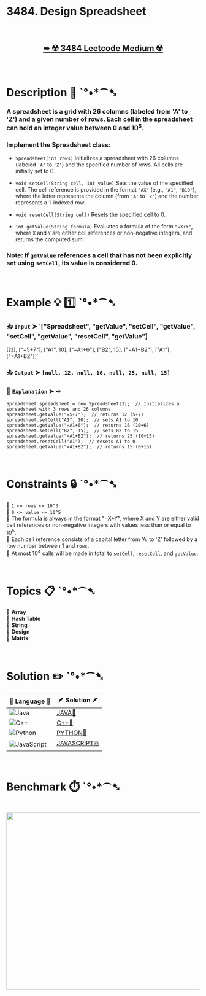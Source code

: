 # 3484. Design Spreadsheet

</br>

<h2 align="center"> 

<a href="https://leetcode.com/problems/design-spreadsheet/description/?envType=daily-question&envId=2025-09-19"><strong>➥ ☢️ 3484 Leetcode Medium ☢️ </strong></a>
</h2>

</br>

# Description 📜 ˋ°•*⁀➷

### A spreadsheet is a grid with 26 columns (labeled from 'A' to 'Z') and a given number of rows. Each cell in the spreadsheet can hold an integer value between 0 and 10<sup>5</sup>.

### Implement the Spreadsheet class:

- `Spreadsheet(int rows)` Initializes a spreadsheet with 26 columns (labeled `'A'` to `'Z'`) and the specified number of rows. All cells are initially set to 0.

- `void setCell(String cell, int value)` Sets the value of the specified cell. The cell reference is provided in the format `"AX"` (e.g., `"A1"`, `"B10"`), where the letter represents the column (from `'A'` to `'Z'`) and the number represents a 1-indexed row.

- `void resetCell(String cell)` Resets the specified cell to 0.

- `int getValue(String formula)` Evaluates a formula of the form `"=X+Y"`, where `X` and `Y` are either cell references or non-negative integers, and returns the computed sum.

### Note: If `getValue` references a cell that has not been explicitly set using `setCell`, its value is considered 0.

</br>

# Example 💡 1️⃣ ˋ°•*⁀➷

  ### 📥 `Input`  ➤ `["Spreadsheet", "getValue", "setCell", "getValue", "setCell", "getValue", "resetCell", "getValue"]
[[3], ["=5+7"], ["A1", 10], ["=A1+6"], ["B2", 15], ["=A1+B2"], ["A1"], ["=A1+B2"]]`

  ### 📤 `Output`  ➤ `[null, 12, null, 16, null, 25, null, 15]`

  ### 🔦 `Explanation`  ➤ ➺

```JS
Spreadsheet spreadsheet = new Spreadsheet(3);  // Initializes a spreadsheet with 3 rows and 26 columns
spreadsheet.getValue("=5+7");  // returns 12 (5+7)
spreadsheet.setCell("A1", 10);  // sets A1 to 10
spreadsheet.getValue("=A1+6");  // returns 16 (10+6)
spreadsheet.setCell("B2", 15);  // sets B2 to 15
spreadsheet.getValue("=A1+B2");  // returns 25 (10+15)
spreadsheet.resetCell("A1");  // resets A1 to 0
spreadsheet.getValue("=A1+B2");  // returns 15 (0+15)
```

</br>

# Constraints 🔒 ˋ°•*⁀➷

🔹 `1 <= rows <= 10^3` </br>
🔹 `0 <= value <= 10^5` </br>
🔹 The formula is always in the format "=X+Y", where X and Y are either valid cell references or non-negative integers with values less than or equal to 10<sup>5</sup>. </br>
🔹 Each cell reference consists of a capital letter from 'A' to 'Z' followed by a row number between 1 and `rows`. </br>
🔹 At most 10<sup>4</sup> calls will be made in total to `setCell`, `resetCell`, and `getValue`. </br>

</br>

# Topics 📋 ˋ°•*⁀➷

🔸 **Array** </br>
🔸 **Hash Table** </br>
🔸 **String** </br>
🔸 **Design** </br>
🔸 **Matrix** </br>

</br>

# Solution ✏️ ˋ°•*⁀➷

| 📒 Language 📒  | 🪶 Solution 🪶 |
| ------------- | ------------- |
|  ![Java](https://img.shields.io/badge/java-%23ED8B00.svg?style=for-the-badge&logo=openjdk&logoColor=white)  | [JAVA🍁](https://github.com/Prakhar-002/LEETCODE/blob/main/%F0%9F%8D%84%20Daily%20Challenge%202025%20%F0%9F%8D%B3/%F0%9F%94%AC%20Examine%20Thoroughly%20%F0%9F%A7%AC/09%20Sep%20%F0%9F%8E%83/19%20-%2009%20-%202025%20---%203484.%20Design%20Spreadsheet%20%E2%98%83%EF%B8%8F%20%F0%9F%8D%81%20%F0%9F%8D%B0%20%F0%9F%8E%B2/%F0%9F%8D%81JAVA%20-%203484.%20Design%20Spreadsheet.java) |
|  ![C++](https://img.shields.io/badge/c++-%2300599C.svg?style=for-the-badge&logo=c%2B%2B&logoColor=white)  | [C++🎲](https://github.com/Prakhar-002/LEETCODE/blob/main/%F0%9F%8D%84%20Daily%20Challenge%202025%20%F0%9F%8D%B3/%F0%9F%94%AC%20Examine%20Thoroughly%20%F0%9F%A7%AC/09%20Sep%20%F0%9F%8E%83/19%20-%2009%20-%202025%20---%203484.%20Design%20Spreadsheet%20%E2%98%83%EF%B8%8F%20%F0%9F%8D%81%20%F0%9F%8D%B0%20%F0%9F%8E%B2/%F0%9F%8E%B2CPP%20-%203484.%20Design%20Spreadsheet.cpp)  |
|  ![Python](https://img.shields.io/badge/python-3670A0?style=for-the-badge&logo=python&logoColor=ffdd54)    | [PYTHON🍰](https://github.com/Prakhar-002/LEETCODE/blob/main/%F0%9F%8D%84%20Daily%20Challenge%202025%20%F0%9F%8D%B3/%F0%9F%94%AC%20Examine%20Thoroughly%20%F0%9F%A7%AC/09%20Sep%20%F0%9F%8E%83/19%20-%2009%20-%202025%20---%203484.%20Design%20Spreadsheet%20%E2%98%83%EF%B8%8F%20%F0%9F%8D%81%20%F0%9F%8D%B0%20%F0%9F%8E%B2/%F0%9F%8D%B0PYTHON%20-%203484.%20Design%20Spreadsheet.py) |
| ![JavaScript](https://img.shields.io/badge/javascript-%23323330.svg?style=for-the-badge&logo=javascript&logoColor=%23F7DF1E)   | [JAVASCRIPT☃️](https://github.com/Prakhar-002/LEETCODE/blob/main/%F0%9F%8D%84%20Daily%20Challenge%202025%20%F0%9F%8D%B3/%F0%9F%94%AC%20Examine%20Thoroughly%20%F0%9F%A7%AC/09%20Sep%20%F0%9F%8E%83/19%20-%2009%20-%202025%20---%203484.%20Design%20Spreadsheet%20%E2%98%83%EF%B8%8F%20%F0%9F%8D%81%20%F0%9F%8D%B0%20%F0%9F%8E%B2/%E2%98%83%EF%B8%8FJAVASCRIPT%20-%203484.%20Design%20Spreadsheet.js) |

</br>

# Benchmark ⏱️ ˋ°•*⁀➷

<h1  align="center" >

<img src ="https://github.com/user-attachments/assets/98ab8def-5173-413c-b494-f134dc5c3442" width = "700px" height="462px" />

</h1>
